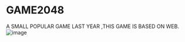 # GAME2048
A SMALL POPULAR GAME LAST YEAR ,THIS GAME IS BASED ON WEB.
![image](https://raw.github.com/GoldenStateCHONGQIN/GAME2048/master/2048.png)
